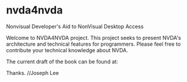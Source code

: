 nvda4nvda
=========

Nonvisual Developer's Aid to NonVisual Desktop Access

Welcome to NVDA4NVDA project. This project seeks to present NVDA's architecture and technical features for programmers. Please feel free to contribute your technical knowledge about NVDA.

The current draft of the book can be found at:

Thanks.
//Joseph Lee
